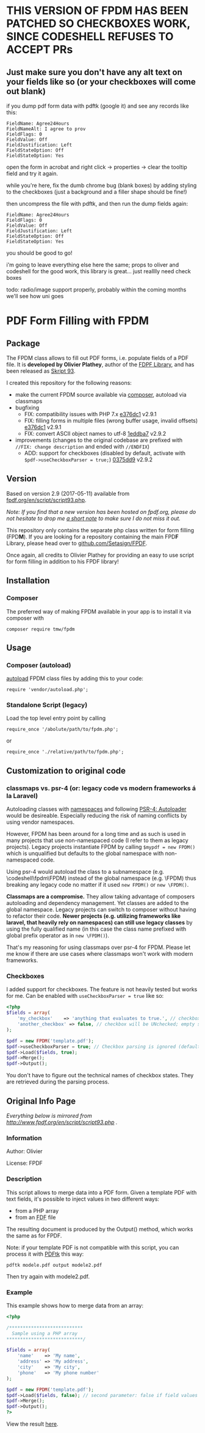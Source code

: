 # THIS VERSION OF FPDM HAS BEEN PATCHED SO CHECKBOXES WORK, SINCE CODESHELL REFUSES TO ACCEPT PRs

## Just make sure you don't have any alt text on your fields like so (or your checkboxes will come out blank)

if you dump pdf form data with pdftk (google it) and see any records like this:
```FieldType: Button
FieldName: Agree24Hours
FieldNameAlt: I agree to prov
FieldFlags: 0
FieldValue: Off
FieldJustification: Left
FieldStateOption: Off
FieldStateOption: Yes
```
open the form in acrobat and right click -> properties -> clear the tooltip field and try it again.

while you're here, fix the dumb chrome bug (blank boxes) by adding styling to the checkboxes (just a background and a filler shape should be fine!)

then uncompress the file with pdftk, and then run the dump fields again:
```FieldType: Button
FieldName: Agree24Hours
FieldFlags: 0
FieldValue: Off
FieldJustification: Left
FieldStateOption: Off
FieldStateOption: Yes
```

you should be good to go!




i'm going to leave everything else here the same; props to oliver and codeshell for the good work, this library is great... just realllly need check boxes

todo: radio/image support properly, probably within the coming months we'll see how uni goes








# PDF Form Filling with FPDM

## Package

The FPDM class allows to fill out PDF forms, i.e. populate fields of a PDF file. It is **developed by Olivier Plathey**, author of the [FDPF Library](http://www.fpdf.org/), and has been released as [Skript 93](http://www.fpdf.org/en/script/script93.php).

I created this repository for the following reasons:

- make the current FPDM source available via [composer](https://packagist.org/packages/tmw/fpdm), autoload via classmaps
- bugfixing
    - FIX: compatibility issues with PHP 7.x [e376dc1](https://github.com/codeshell/fpdm/commit/e376dc157655ded24c61e098199586f3325d63c1) v2.9.1
    - FIX: filling forms in multiple files (wrong buffer usage, invalid offsets) [e376dc1](https://github.com/codeshell/fpdm/commit/e376dc157655ded24c61e098199586f3325d63c1) v2.9.1
    - FIX: convert ASCII object names to utf-8 [1eddba7](https://github.com/codeshell/fpdm/commit/1eddba76f610690821e8c0b3753df337a6cf65f7) v2.9.2
- improvements (changes to the original codebase are prefixed with `//FIX: change description` and ended with `//ENDFIX`)
    - ADD: support for checkboxes (disabled by default, activate with `$pdf->useCheckboxParser = true;`) [0375dd9](https://github.com/codeshell/fpdm/commit/0375dd95f05fd2d8d32d9ae1ab882fa0895b07b3) v2.9.2

## Version

Based on version 2.9 (2017-05-11) available from [fpdf.org/en/script/script93.php](http://www.fpdf.org/en/script/script93.php).

_Note: If you find that a new version has been hosted on fpdf.org, please do not hesitate to drop me [a short note](https://github.com/codeshell/fpdm/issues) to make sure I do not miss it out._

This repository only contains the separate php class written for form filling (FPD**M**). If you are looking for a repository containing the main FPD**F** Library, please head over to [github.com/Setasign/FPDF](https://github.com/Setasign/FPDF).

Once again, all credits to Olivier Plathey for providing an easy to use script for form filling in addition to his FPDF library!

## Installation 

### Composer

The preferred way of making FPDM available in your app is to install it via composer with

`composer require tmw/fpdm`

## Usage

### Composer (autoload)

[autoload](https://getcomposer.org/doc/01-basic-usage.md#autoloading) FPDM class files by adding this to your code:

`require 'vendor/autoload.php';`

### Standalone Script (legacy)

Load the top level entry point by calling

`require_once '/abolute/path/to/fpdm.php';`

or

`require_once './relative/path/to/fpdm.php';`

## Customization to original code

### classmaps vs. psr-4 (or: legacy code vs modern frameworks á la Laravel)

Autoloading classes with [namespaces](https://www.php.net/manual/en/language.namespaces.basics.php) and following [PSR-4: Autoloader](https://www.php-fig.org/psr/psr-4/) would be desireable. Especially reducing the risk of naming conflicts by using vendor namespaces.

However, FPDM has been around for a long time and as such is used in many projects that use non-namespaced code (I refer to them as legacy projects). Legacy projects instantiate FPDM by calling `$mypdf = new FPDM()` which is unqualified but defaults to the global namespace with non-namespaced code.

Using psr-4 would autoload the class to a subnamespace (e.g. \codeshell\fpdm\FPDM) instead of the global namespace (e.g. \FPDM) thus breaking any legacy code no matter if it used `new FPDM()` or `new \FPDM()`.

__Classmaps are a compromise.__ They allow taking advantage of composers autoloading and dependency management. Yet classes are added to the global namespace. Legacy projects can switch to composer without having to refactor their code. __Newer projects (e.g. utilizing frameworks like laravel, that heavily rely on namespaces) can still use legacy classes__ by using the fully qualified name (in this case the class name prefixed with global prefix operator as in `new \FPDM()`).

That's my reasoning for using classmaps over psr-4 for FPDM. Please let me know if there are use cases where classmaps won't work with modern frameworks.

### Checkboxes

I added support for checkboxes. The feature is not heavily tested but works for me. Can be enabled with `useCheckboxParser = true` like so:

```php
<?php
$fields = array(
    'my_checkbox'    => 'anything that evaluates to true.', // checkbox will be checked;  Careful, that includes ANY non-empty string (even "no" or "unchecked")
    'another_checkbox' => false, // checkbox will be UNchecked; empty string or 0 work as well
);

$pdf = new FPDM('template.pdf');
$pdf->useCheckboxParser = true; // Checkbox parsing is ignored (default FPDM behaviour) unless enabled with this setting
$pdf->Load($fields, true);
$pdf->Merge();
$pdf->Output();
```

You don't have to figure out the technical names of checkbox states. They are retrieved during the parsing process.

## Original Info Page
_Everything below is mirrored from http://www.fpdf.org/en/script/script93.php ._

### Information

Author: Olivier

License: FPDF

### Description

This script allows to merge data into a PDF form. Given a template PDF with text fields, it's
possible to inject values in two different ways:

- from a PHP array
- from an <abbr title="Forms Data Format">FDF</abbr> file

The resulting document is produced by the Output() method, which works the same as for FPDF.

Note: if your template PDF is not compatible with this script, you can process it with
[PDFtk](https://www.pdflabs.com/tools/pdftk-server/) this way:

`pdftk modele.pdf output modele2.pdf`

Then try again with modele2.pdf.

### Example

This example shows how to merge data from an array:

```php
<?php

/***************************
  Sample using a PHP array
****************************/

$fields = array(
    'name'    => 'My name',
    'address' => 'My address',
    'city'    => 'My city',
    'phone'   => 'My phone number'
);

$pdf = new FPDM('template.pdf');
$pdf->Load($fields, false); // second parameter: false if field values are in ISO-8859-1, true if UTF-8
$pdf->Merge();
$pdf->Output();
?>
```

View the result [here](http://www.fpdf.org/en/script/ex93.pdf).
